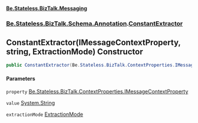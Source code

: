 #### [Be.Stateless.BizTalk.Messaging](README.md 'README')
### [Be.Stateless.BizTalk.Schema.Annotation](Be.Stateless.BizTalk.Schema.Annotation.md 'Be.Stateless.BizTalk.Schema.Annotation').[ConstantExtractor](ConstantExtractor.md 'Be.Stateless.BizTalk.Schema.Annotation.ConstantExtractor')

## ConstantExtractor(IMessageContextProperty, string, ExtractionMode) Constructor

```csharp
public ConstantExtractor(Be.Stateless.BizTalk.ContextProperties.IMessageContextProperty property, string value, Be.Stateless.BizTalk.Schema.Annotation.ExtractionMode extractionMode=Be.Stateless.BizTalk.Schema.Annotation.ExtractionMode.Write);
```
#### Parameters

<a name='Be.Stateless.BizTalk.Schema.Annotation.ConstantExtractor.ConstantExtractor(Be.Stateless.BizTalk.ContextProperties.IMessageContextProperty,string,Be.Stateless.BizTalk.Schema.Annotation.ExtractionMode).property'></a>

`property` [Be.Stateless.BizTalk.ContextProperties.IMessageContextProperty](https://docs.microsoft.com/en-us/dotnet/api/Be.Stateless.BizTalk.ContextProperties.IMessageContextProperty 'Be.Stateless.BizTalk.ContextProperties.IMessageContextProperty')

<a name='Be.Stateless.BizTalk.Schema.Annotation.ConstantExtractor.ConstantExtractor(Be.Stateless.BizTalk.ContextProperties.IMessageContextProperty,string,Be.Stateless.BizTalk.Schema.Annotation.ExtractionMode).value'></a>

`value` [System.String](https://docs.microsoft.com/en-us/dotnet/api/System.String 'System.String')

<a name='Be.Stateless.BizTalk.Schema.Annotation.ConstantExtractor.ConstantExtractor(Be.Stateless.BizTalk.ContextProperties.IMessageContextProperty,string,Be.Stateless.BizTalk.Schema.Annotation.ExtractionMode).extractionMode'></a>

`extractionMode` [ExtractionMode](ExtractionMode.md 'Be.Stateless.BizTalk.Schema.Annotation.ExtractionMode')